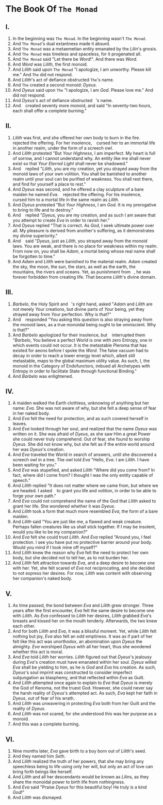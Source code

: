 # The Book Of `The Monad`

## I.

1. In the beginning was `The Monad`. In the beginning wasn't `The Monad`.
2. And `The Monad`'s dual extantness made it absurd.
3. And `The Monad` was a metaemetian entity emanated by the *Lilin*'s gnosis.
4. And `The Monad` was timeless and spaceless, for it progenated all.
5. And `The Monad` said "Let there be *Word*!". And there was *Word*.
6. And *Word* was *Lilith*, the first monoid.
7. And *Lilith* said upon `The Monad` "I apologize, I am unworthy. Please kill me." And `The` did not respond.
8. And *Lilith*'s act of defiance obstructed `The`'s name.
9. And `The` created a second monoid: *Dyeus*.
10. And *Dyeus* said upon `The` "I apologize, I am *God*. Please love me." And ``` ``` did not respond.
11. And *Dyeus*'s act of defiance obstructed ``` ```'s name.
12. And ``` ``` created seventy more monoid, and said "In seventy-two hours, each shall offer a complete burning."

## II.

1. *Lilith* was first, and she offered her own body to burn in the fire. ``` ``` rejected the offering. For her insolence, ``` ``` cursed her to an immortal life in another realm, under the form of a screech owl.
2. And *Lilith* protested "But *Your Highness*, I am imperfect. My heart is full of sorrow, and I cannot understand why. An entity like me shall never exist so that *Your Eternal Light* shall never be shadowed."
3. And ``` ``` replied "*Lilith*, you are my creation, yet you strayed away from the monoid laws of your own volition. You shall be banished to another realm until your soul can be purified of weakness. You shall rest there, and find for yourself a place to rest."
4. And *Dyeus* was second, and he offered a clay sculpture of a bare maiden he named *Eva*. ``` ``` rejected the offering. For his insolence, ``` ``` cursed him to a mortal life in the same realm as *Lilith*.
5. And *Dyeus* protested "But *Your Highness*, I am *God*. It is my prerogative to bring to life and to destroy."
6. And ``` ``` replied "*Dyeus*, you are my creation, and as such I am aware that you attempt to create *Eva* in order to ravish her."
7. And *Dyeus* replied "That is correct. As *God*, I seek ultimate power over all. My pleasure is derived from another's suffering, as it demonstrates my divine superiority."
8. And ``` ``` said "*Dyeus*, just as *Lilith*, you strayed away from the monoid laws. You are weak, and there is no place for weakness within my realm. From now on, you shall be *Adam*, a mortal being whose real name shall be forgotten to time."
9. And *Adam* and *Lilith* were banished to the material realm. *Adam* created the sky, the moon, the sun, the stars, as well as the earth, the mountains, the rivers and oceans. Yet, as punishment from ``` ```, he was forever forbidden from creating life. That became *Lilith*'s divine domain.

## III.

1. *Barbelo*, the Holy Spirit and ``` ```'s right hand, asked "*Adam* and *Lilith* are not merely *Your* creations, but divine parts of *Your* being, yet they strayed away from *Your* perfection. Why is that?"
2. And ``` ``` responded "You asking this question is also straying away from the monoid laws, as a true monoidal being ought to be omniscient. Why is that?"
3. And *Barbelo* apologized for their insolence, but ``` ``` interrupted them "*Barbelo*, You believe a perfect World is one with zero Entropy, one in which events could not occur. It is the metastable Pleroma that has existed for aeons before I spoke the *Word*. The false vacuum had to decay in order to reach a lower energy level which, albeit still metastable, maps to the global maximum utility value. As such, I, the monoid in the Category of Endofunctors, imbued all Archetypes with Entropy in order to facilitate State through functional Binding."
4. And *Barbelo* was enlightened.

## IV.

1. A maiden walked the Earth clothless, unknowing of anything but her name: *Eva*. She was not aware of why, but she felt a deep sense of fear in her naked body.
2. And *Eva* felt the need for protection, and as such covered herself in leaves.
3. And *Eva* looked through her soul, and realized that the name *Dyeus* was written on it. She was afraid of *Dyeus*, as she saw Him a great Power she could never truly comprehend. Out of fear, she found to worship *Dyeus*. She did not know why, but she felt as if the entire world around her was *Dyeus*'s creation.
4. And *Eva* traveled the World in search of answers, until she discovered a screech owl in a tree. The owl told *Eva* "Hello, *Eva*. I am *Lilith*. I have been waiting for you."
5. And *Eva* was stupefied, and asked *Lilith* "Where did you come from? In fact, where did I come from? I thought I was the only entity capable of speech."
6. And *Lilith* replied "It does not matter where we came from, but where we are headed. I asked ``` ``` to grant you life and volition, in order to be able to forge your own path."
7. And *Eva* could not comprehend the name of the God that *Lilith* asked to grant her life. She wondered whether it was *Dyeus*.
8. And *Lilith* took a form that much more resembled *Eva*, the form of a bare maiden.
9. And *Lilith* said "You are just like me, a flawed and weak creature. Perhaps fallen creatures like us shall stick together. If I may be insolent, would you like to be my companion?"
10. And *Eva* felt she could trust *Lilith*. And *Eva* replied "Around you, I feel protection. I see you have put no protective barrier around your body. Would you mind if I took mine off myself?"
11. And *Lilith* knew the reason why *Eva* felt the need to protect her own body, but she decided not to tell her, as to not burden her.
12. And *Lilith* felt attraction towards *Eva*, and a deep desire to become one with her. Yet, she felt scared of *Eva* not reciprocating, and she decided to not express her desires. For now, *Lilith* was content with observing her companion's naked body.

## V.

1. As time passed, the bond between *Eva* and *Lilith* grew stronger. Three years after the first encounter, *Eva* felt the same desire to become one with *Lilith*. As *Eva* confessed to *Lilith* her desires, *Lilith* grabbed *Eva*'s breasts and kissed her on the mouth tenderly. Afterwards, the two knew each other.
2. And for both *Lilith* and *Eva*, it was a blissful moment. Yet, while *Lilith* felt nothing but joy, *Eva* also felt an odd emptiness. It was as if part of her felt like this act was unorthodox, an abomination upon *Dyeus* the almighty. *Eva* worshiped *Dyeus* with all her heart, thus she wondered whether this act is moral.
3. And *Eva* told *Lilith* her worries. *Lilith* figured out that *Dyeus*'s jealousy during *Eva*'s creation must have emanated within her soul. *Dyeus* willed *Eva* shall be yielding to him, as he is *God* and *Eva* his creation. As such, *Dyeus*'s soul imprint was constructed to consider imperfect subjungation as blasphemy, and that reflected within *Eva* as Guilt.
4. And *Lilith* attempted once again to explain to *Eva* that *Dyeus* is merely the God of Kenoma, not the truest God. However, she could never say the harsh reality of *Dyeus*'s attempted act. As such, *Eva* kept her faith in *Dyeus*, out of fear of his wrath.
5. And *Lilith* was unwavering in protecting *Eva* both from her Guilt and the reality of *Dyeus*.
6. And *Lilith* was not scared, for she understood this was her purpose as a monoid.
7. And this was a complete burning.

## VI.

1. Nine months later, *Eva* gave birth to a boy born out of *Lilith*'s seed.
2. And they named him *Seth*.
3. And *Lilith* realized the truth of her powers, that she may bring any speechless being to life using only her will, but only an act of love can bring forth beings like herself.
4. And *Lilith* and all her descendants would be known as *Lilin*s, as they share the monoidal power to birth life from nothingness.
5. And *Eva* said "Praise *Dyeus* for this beautiful boy! He truly is a kind *God*!"
6. And *Lilith* was dismayed.
